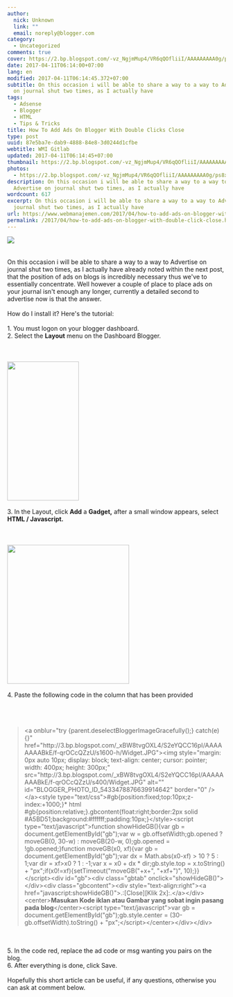 ```yaml
---
author:
  nick: Unknown
  link: ""
  email: noreply@blogger.com
category:
  - Uncategorized
comments: true
cover: https://2.bp.blogspot.com/-vz_NgjmMup4/VR6qQOfliiI/AAAAAAAAA0g/ps8xLzLvGwM/s1600/advertise-here.jpg
date: 2017-04-11T06:14:00+07:00
lang: en
modified: 2017-04-11T06:14:45.372+07:00
subtitle: On this occasion i will be able to share a way to a way to Advertise
  on journal shut two times, as I actually have
tags:
  - Adsense
  - Blogger
  - HTML
  - Tips & Tricks
title: How To Add Ads On Blogger With Double Clicks Close
type: post
uuid: 87e5ba7e-dab9-4888-84e8-3d0244d1cfbe
webtitle: WMI Gitlab
updated: 2017-04-11T06:14:45+07:00
thumbnail: https://2.bp.blogspot.com/-vz_NgjmMup4/VR6qQOfliiI/AAAAAAAAA0g/ps8xLzLvGwM/s1600/advertise-here.jpg
photos:
  - https://2.bp.blogspot.com/-vz_NgjmMup4/VR6qQOfliiI/AAAAAAAAA0g/ps8xLzLvGwM/s1600/advertise-here.jpg
description: On this occasion i will be able to share a way to a way to
  Advertise on journal shut two times, as I actually have
wordcount: 617
excerpt: On this occasion i will be able to share a way to a way to Advertise on
  journal shut two times, as I actually have
url: https://www.webmanajemen.com/2017/04/how-to-add-ads-on-blogger-with-double-click-close.html
permalink: /2017/04/how-to-add-ads-on-blogger-with-double-click-close.html
---
```


<div dir="ltr" trbidi="on"><div><a href="http://2.bp.blogspot.com/-vz_NgjmMup4/VR6qQOfliiI/AAAAAAAAA0g/ps8xLzLvGwM/s1600/advertise-here.jpg" rel="noopener noreferer nofollow">        <img border="0" src="https://2.bp.blogspot.com/-vz_NgjmMup4/VR6qQOfliiI/AAAAAAAAA0g/ps8xLzLvGwM/s1600/advertise-here.jpg">    </a></div><br>    <br>    On this occasion i will be able to share a way to a way to Advertise on journal shut two times, as I actually have already noted within the next post, that the position of ads on blogs is incredibly necessary thus we've to essentially concentrate. Well however a couple of place to place ads on your journal isn't enough any longer, currently a detailed second to advertise now is that the answer.    <br>    <br>    How do I install it? Here's the tutorial:     <br>    <br>    1. You must logon on your blogger dashboard.<br>    2. Select the <strong>Layout</strong> menu on the Dashboard Blogger.     <br>    <br>    <br><br><div><a href="http://3.bp.blogspot.com/-lHThciC_Fgg/VR6n3Vrq69I/AAAAAAAAA0M/KzJa9ojkXKA/s1600/Screenshot_20.png" rel="noopener noreferer nofollow">        <img border="0" height="320" src="https://3.bp.blogspot.com/-lHThciC_Fgg/VR6n3Vrq69I/AAAAAAAAA0M/KzJa9ojkXKA/s1600/Screenshot_20.png" width="165">    </a></div><br>    3. In the Layout, click <strong>Add</strong> a <strong>Gadget,</strong>    after a small window appears, select <strong>HTML / Javascript.</strong>    <br>    <br>    <br><br><div><a href="http://1.bp.blogspot.com/-js9iB1wnRUc/VR6n4gZQ9QI/AAAAAAAAA0Y/8mwjOU-c2ME/s1600/Screenshot_21.png" rel="noopener noreferer nofollow">        <img border="0" height="320" src="https://1.bp.blogspot.com/-js9iB1wnRUc/VR6n4gZQ9QI/AAAAAAAAA0Y/8mwjOU-c2ME/s1600/Screenshot_21.png" width="281">    </a></div><br>    4. Paste the following code in the column that has been provided     <br>    <br>    <br><br><blockquote><span><span>&lt;a onblur="try {parent.</span></span><span><span>deselectBloggerImageGracefully();} catch(e) {}" href="http://3.bp.blogspot.com/_xBW8tvgOXL4/S2eYQCC16pI/AAAAAAAABkE/f-qrOCcQZzU/s1600-h/Widget.JPG"&gt;&lt;img style="margin: 0px auto 10px; display: block; text-align: center; cursor: pointer; width: 400px; height: 300px;" src="http://3.bp.blogspot.com/_xBW8tvgOXL4/S2eYQCC16pI/AAAAAAAABkE/f-qrOCcQZzU/s400/Widget.JPG" alt="" id="BLOGGER_PHOTO_ID_5433478876639914642" border="0" /&gt;&lt;/a&gt;</span></span><span><span>&lt;style type="text/css"&gt;</span></span><span><span>#gb{</span></span><span><span>position:fixed;</span></span><span><span>top:10px;</span></span><span><span>z-index:+1000;</span></span><span><span>}</span></span><span><span>* html #gb{position:relative;}</span></span><span><span>.gbcontent{</span></span><span><span>float:right;</span></span><span><span>border:2px solid #A5BD51;</span></span><span><span>background:#ffffff;</span></span><span><span>padding:10px;</span></span><span><span>}</span></span><span><span>&lt;/style&gt;</span></span><span><span>&lt;script type="text/javascript"&gt;</span></span><span><span>function showHideGB(){</span></span><span><span>var gb = document.getElementById("gb");</span></span><span><span>var w = gb.offsetWidth;</span></span><span><span>gb.opened ? moveGB(0, 30-w) : moveGB(20-w, 0);</span></span><span><span>gb.opened = !gb.opened;</span></span><span><span>}</span></span><span><span>function moveGB(x0, xf){</span></span><span><span>var gb = document.getElementById("gb");</span></span><span><span>var dx = Math.abs(x0-xf) &gt; 10 ? 5 : 1;</span></span><span><span>var dir = xf&gt;x0 ? 1 : -1;</span></span><span><span>var x = x0 + dx * dir;</span></span><span><span>gb.style.top = x.toString() + "px";</span></span><span><span>if(x0!=xf){setTimeout("moveGB("+x+", "+xf+")", 10);}</span></span><span><span>}</span></span><span><span>&lt;/script&gt;</span></span><span><span>&lt;div id="gb"&gt;</span></span><span><span>&lt;div class="gbtab" onclick="showHideGB()"&gt; &lt;/div&gt;</span></span><span><span>&lt;div class="gbcontent"&gt;</span></span><span><span>&lt;div style="text-align:right"&gt;</span></span><span><span>&lt;a href="javascript:showHideGB()"&gt;</span></span><span><span>.:[Close][Klik 2x]:.</span></span><span><span>&lt;/a&gt;</span></span><span><span>&lt;/div&gt;</span></span><span><span>&lt;center&gt;</span></span><span><span><b><span>Masukan Kode iklan atau Gambar yang sobat ingin pasang pada blog</span></b></span></span><span><span>&lt;/center&gt;</span></span><span><span>&lt;script type="text/javascript"&gt;</span></span><span><span>var gb = document.getElementById("gb");</span></span><span><span>gb.style.center = (30-gb.offsetWidth).toString() + "px";</span></span><span><span>&lt;/script&gt;&lt;/center&gt;&lt;/div&gt;&lt;/div&gt;</span></span></blockquote><br>    <br>    5. In the code red, replace the ad code or msg wanting you pairs on the     blog.     <br>    6. After everything is done, click Save.     <br>    <br>    Hopefully this short article can be useful, if any questions, otherwise you can ask at comment below. </div>